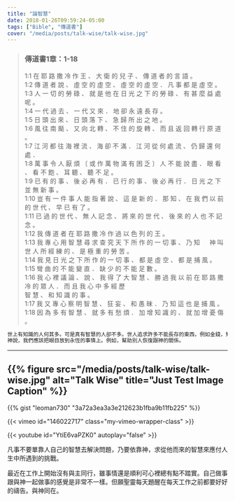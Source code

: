 ```yaml
---
title: "論智慧"
date: 2018-01-26T09:59:24-05:00
tags: ["Bible", "傳道書"]
cover: "/media/posts/talk-wise/talk-wise.jpg"
---
```

>
>### 傳道書1章：1-18  
>1:1    在 耶 路 撒 冷 作 王 、 大 衛 的 兒 子 、 傳 道 者 的 言 語 。  
>1:2    傳 道 者 說 、 虛 空 的 虛 空 、 虛 空 的 虛 空 ． 凡 事 都 是 虛 空 。  
>1:3    人 一 切 的 勞 碌 、 就 是 他 在 日 光 之 下 的 勞 碌 、 有 甚 麼 益 處 呢 。  
>1:4    一 代 過 去 、 一 代 又 來 ． 地 卻 永 遠 長 存 。  
>1:5    日 頭 出 來 、 日 頭 落 下 、 急 歸 所 出 之 地 。  
>1:6    風 往 南 颳 、 又 向 北 轉 、 不 住 的 旋 轉 、 而 且 返 回 轉 行 原 道 。  
>1:7    江 河 都 往 海 裡 流 、 海 卻 不 滿 ． 江 河 從 何 處 流 、 仍 歸 還 何 處 ．  
>1:8    萬 事 令 人 厭 煩 〔 或 作 萬 物 滿 有 困 乏 〕 人 不 能 說 盡 ． 眼 看 、 看 不 飽 、 耳 聽 、 聽 不 足 。  
>1:9    已 有 的 事 、 後 必 再 有 ． 已 行 的 事 、 後 必 再 行 ． 日 光 之 下 並 無 新 事 。  
>1:10    豈 有 一 件 事 人 能 指 著 說 、 這 是 新 的 ． 那 知 、 在 我 們 以 前 的 世 代 、 早 已 有 了 。  
>1:11    已 過 的 世 代 、 無 人 記 念 、 將 來 的 世 代 、 後 來 的 人 也 不 記 念 。  
>1:12    我 傳 道 者 在 耶 路 撒 冷 作 過 以 色 列 的 王 。  
>1:13    我 專 心 用 智 慧 尋 求 查 究 天 下 所 作 的 一 切 事 、 乃 知 　 神 叫 世 人 所 經 練 的 、 是 極 重 的 勞 苦 。  
>1:14    我 見 日 光 之 下 所 作 的 一 切 事 、 都 是 虛 空 、 都 是 捕 風 。  
>1:15    彎 曲 的 不 能 變 直 ． 缺 少 的 不 能 足 數 。  
>1:16    我 心 裡 議 論 、 說 、 我 得 了 大 智 慧 、 勝 過 我 以 前 在 耶 路 撒 冷 的 眾 人 ． 而 且 我 心 中 多 經 歷  
>智 慧 、 和 知 識 的 事 。  
>1:17    我 又 專 心 察 明 智 慧 、 狂 妄 、 和 愚 昧 ． 乃 知 這 也 是 捕 風 。  
>1:18    因 為 多 有 智 慧 、 就 多 有 愁 煩 ． 加 增 知 識 的 、 就 加 增 憂 傷 。  

```php
世上有知識的人何其多。可是真有智慧的人卻不多。世人追求許多不能長存的東西，例如金錢，知識和物質，精神的享受。
神說，我們應該把眼目放到永恆的事情上。例如，幫助別人恢復跟神的關係。
```
----
{{% figure src="/media/posts/talk-wise/talk-wise.jpg" alt="Talk Wise" title="Just Test Image Caption" %}}
---



{{% gist "leoman730" "3a72a3ea3a3e212623b1fba9b11fb225" %}}


{{< vimeo id="146022717" class="my-vimeo-wrapper-class" >}}


{{< youtube id="YtiE6vaPZK0" autoplay="false" >}}


凡事不要單靠人自己的智慧去解決問題，乃要依靠神，求從他而來的智慧來應付人生中所遇到的挑戰。

最近在工作上開始沒有與主同行，雖事情還是順利可心裡總有點不踏實。自己做事跟與神一起做事的感覺是非常不一樣。但願聖靈每天題醒在每天工作之前都要好好的禱告。與神同在。

